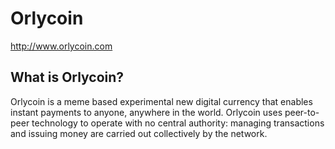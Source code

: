 Orlycoin
===========

http://www.orlycoin.com

What is Orlycoin?
----------------

Orlycoin is a meme based experimental new digital currency that enables instant payments to
anyone, anywhere in the world. Orlycoin uses peer-to-peer technology to operate
with no central authority: managing transactions and issuing money are carried
out collectively by the network.
